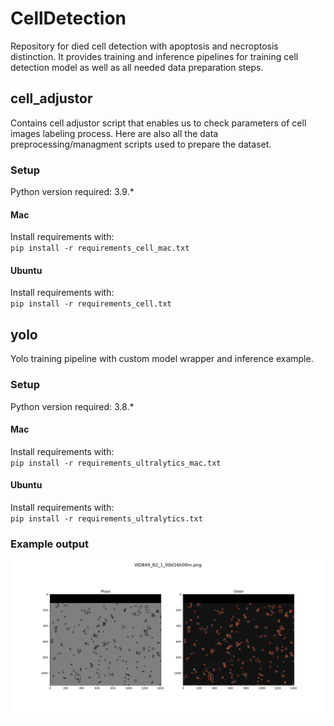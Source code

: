 # CellDetection
Repository for died cell detection with apoptosis and necroptosis distinction. It provides training and inference pipelines for training cell detection model as well as all needed data preparation steps.

## cell_adjustor
Contains cell adjustor script that enables us to check parameters of cell images labeling process.
Here are also all the data preprocessing/managment scripts used to prepare the dataset.

### Setup
Python version required: 3.9.*
#### Mac
Install requirements with:    
`pip install -r requirements_cell_mac.txt`
#### Ubuntu
Install requirements with:    
`pip install -r requirements_cell.txt`

## yolo
Yolo training pipeline with custom model wrapper and inference example.
### Setup
Python version required: 3.8.*
#### Mac
Install requirements with:    
`pip install -r requirements_ultralytics_mac.txt`
#### Ubuntu
Install requirements with:    
`pip install -r requirements_ultralytics.txt`
### Example output
![example1](docs/cell_example.png)